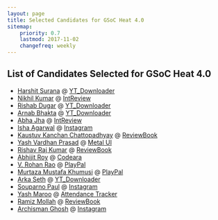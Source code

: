```yaml
---
layout: page
title: Selected Candidates for GSoC Heat 4.0
sitemap:
    priority: 0.7
    lastmod: 2017-11-02
    changefreq: weekly
---
```



## **List of Candidates Selected for GSoC Heat 4.0**

* [Harshit Surana](https://docs.google.com/document/d/1mnLn1lTst-NLVpm2mL08m7FaOXQiAncGplnovH6xAp4/edit?usp=sharing) @ [YT_Downloader](https://github.com/lugnitdgp/yt_downloader)
* [Nikhil Kumar](https://docs.google.com/document/d/1DqeHaYHZNTLtfFQqymjbHN8nWg-UTyAAIhgg4EUlFvE/edit?usp=sharing) @ [IntReview](https://github.com/arc9693/IntReview)
* [Rishab Dugar](https://docs.google.com/document/d/1-K-WBFiNcLpGLF872t8zR26C5L_QJWc-vcxpQkUKowk/edit?usp=drivesdk) @ [YT_Downloader](https://github.com/lugnitdgp/yt_downloader)
* [Arnab Bhakta](https://docs.google.com/document/d/10jvqsbwNt74su2aKPyZDVYsLws0Ejj7SSPJ7rJM2Xzo/edit?usp=sharing) @ [YT_Downloader](https://github.com/lugnitdgp/yt_downloader)
* [Abha Jha](https://docs.google.com/document/d/1OAvclGcZG4Cr8r36f26O3CCOrD3deI6bqNHePkwsk_c/edit?usp=drivesdk) @ [IntReview](https://github.com/arc9693/IntReview)
* [Isha Agarwal](https://docs.google.com/document/d/1Y8BG8iAyH122kez1DqY3H3aW4MvUZ4KX5qo5mXx2mYk/edit?usp=drivesdk) @ [Instagram](https://github.com/lugnitdgp/Instagram)
* [Kaustuv Kanchan Chattopadhyay](https://docs.google.com/document/d/1IVB8u6aA8kxgBv9xIkxGMFSyuZFF_ptQ0DSF-zmtfpI/edit?usp=sharing) @ [ReviewBook](https://github.com/lugnitdgp/ReviewBook)
* [Yash Vardhan Prasad](https://drive.google.com/file/d/1GQKtXXKRtRwtnkUmIyYMDxm3SNpSm6vL/view?usp=drivesdk) @ [Metal UI](https://github.com/lugnitdgp/Metal_UI)
* [Rishav Raj Kumar](https://docs.google.com/document/d/1MnybafIu7QkGKcQio9WGoPcO5WoFn2QqvRnwZkvGr3s/edit?usp=drivesdk)  @ [ReviewBook](https://github.com/lugnitdgp/ReviewBook)
* [Abhijit Roy](https://drive.google.com/open?id=1U9qFFzZjMSri45f1TvUpzJuBQxed20hS) @ [Codeara](https://github.com/lugnitdgp/Codeara)
* [V. Rohan Rao](https://docs.google.com/document/d/1DgVdIAvjBh9WDgGIxYQqb4aHhLXa0bnNsa5FlyU-tcc/edit?usp=sharing) @ [PlayPal](https://github.com/lugnitdgp/PlayPal)
* [Murtaza Mustafa Khumusi](https://docs.google.com/document/d/1CfUri-AP54hrK0A8peqbIiUYy2yy6h_HYPUDloBc014/edit?usp=sharing) @ [PlayPal](https://github.com/lugnitdgp/PlayPal)
* [Arka Seth](https://docs.google.com/document/d/1tSPuQv8DNpNtzlDaWfPg13HmyiiMKwO_hZBjXcJxOeU/edit?usp=drivesdk) @ [YT_Downloader](https://github.com/lugnitdgp/yt_downloader)
* [Souparno Paul](https://docs.google.com/document/d/1JkPqThQpizdDKc16pl0BzDcXScCOKEUxlTI6mc3VzMo/edit?usp=sharing) @ [Instagram](https://github.com/lugnitdgp/Instagram)
* [Yash Maroo](https://docs.google.com/document/d/14a8bIygIX2MixOGPakH5csX2jjEJqwwBwPp0IEBswtY/edit#heading=h.91fn1w3bgzpc) @ [Attendance Tracker](https://github.com/lugnitdgp/Attendancetracking)
* [Ramiz Mollah](https://docs.google.com/document/d/1yqYi88z5PiI4MtUu1VtPIALfElJ5Q1wC_s7Mi4Vdh0w/edit?usp=sharing) @ [ReviewBook](https://github.com/lugnitdgp/ReviewBook)
* [Archisman Ghosh](https://docs.google.com/document/d/1rQvNcVVcFUm4QOMlknINQXVSJV7QWVBjAFg3B8Y4g4I/edit?usp=sharing) @ [Instagram](https://github.com/lugnitdgp/Instagram)